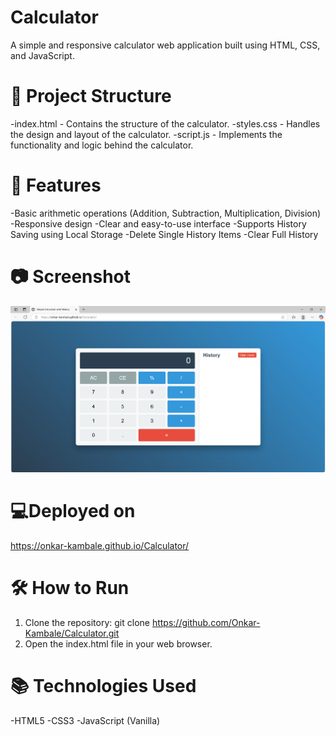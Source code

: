 # Calculator
A simple and responsive calculator web application built using HTML, CSS, and JavaScript.

# 📄 Project Structure
-index.html - Contains the structure of the calculator.
-styles.css - Handles the design and layout of the calculator.
-script.js - Implements the functionality and logic behind the calculator.

# 🚀 Features
-Basic arithmetic operations (Addition, Subtraction, Multiplication, Division)
-Responsive design
-Clear and easy-to-use interface
-Supports History Saving using Local Storage
-Delete Single History Items
-Clear Full History

# 📷 Screenshot
![Landing Page Preview](calci-deployed.png)

# 💻Deployed on
https://onkar-kambale.github.io/Calculator/

# 🛠️ How to Run
1. Clone the repository:
   git clone https://github.com/Onkar-Kambale/Calculator.git
2. Open the index.html file in your web browser.

# 📚 Technologies Used
-HTML5
-CSS3
-JavaScript (Vanilla)
